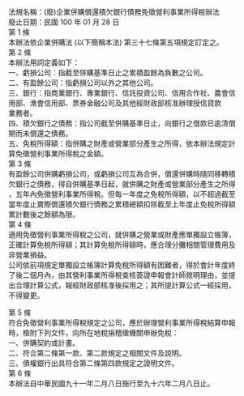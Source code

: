 法規名稱：(廢)企業併購償還積欠銀行債務免徵營利事業所得稅辦法  
廢止日期：民國 100 年 01 月 28 日  
第 1 條  
本辦法依企業併購法 (以下簡稱本法) 第三十七條第五項規定訂定之。  
第 2 條  
本辦法用詞定義如下：  
一、虧損公司：指截至併購基準日止之累積盈餘為負數之公司。  
二、有盈餘公司：指虧損公司以外之其他公司。  
三、銀行：指商業銀行、專業銀行、信託投資公司、信用合作社、農會信  
用部、漁會信用部、票券金融公司及其他經財政部核准辦理授信貸款  
業務者。  
四、積欠銀行之債務：指公司截至併購基準日止，向銀行之借款已逾清償  
期而未償還之債務。  
五、免稅所得額：指併購之財產或營業部分產生之所得，依本辦法規定計  
算免徵營利事業所得稅之金額。  
第 3 條  
有盈餘公司併購虧損公司，或虧損公司互為合併，償還併購時隨同移轉積  
欠銀行之債務，得自併購基準日起，就併購之財產或營業部分產生之所得  
，五年內免徵營利事業所得稅。但每一年度之免稅所得額，以不超過截至  
當年度止實際償還積欠銀行債務之累積總額扣除截至上年度止免稅所得額  
累計數後之餘額為限。  
第 4 條  
適用免徵營利事業所得稅之公司，就併購之營業或財產應單獨設立帳簿，  
正確計算免稅所得額；其計算免稅所得額時，應合理分攤相關管理費用及  
非營業損益。  
公司依前項規定單獨設立帳簿計算免稅所得額有困難者，得於會計年度終  
了後二個月內，由其營利事業所得稅查核簽證申報會計師敘明理由，並提  
出合理計算公式，報經財政部核准後採用之；其所提計算公式一經採用，  
不得變更。  


第 5 條  
符合免徵營利事業所得稅規定之公司，應於辦理營利事業所得稅結算申報  
時，檢附下列文件，向所在地稅捐稽徵機關申辦免稅：  
一、併購契約或計畫。  
二、符合第二條第一款、第二款規定之相關文件及說明。  
三、債權銀行出具符合第二條第四款規定之證明文件。  
第 6 條  
本辦法自中華民國九十一年二月八日施行至九十六年二月八日止。  


